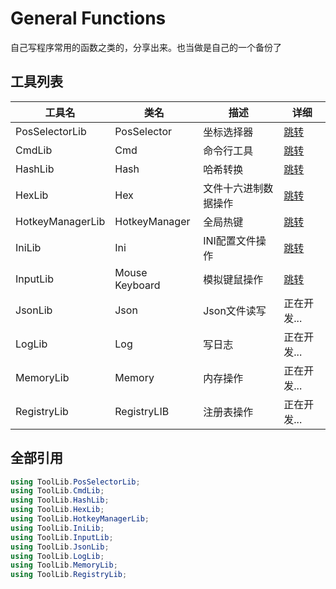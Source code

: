 # General Functions

自己写程序常用的函数之类的，分享出来。也当做是自己的一个备份了

## 工具列表

|工具名|类名|描述|详细|
|-|-|-|-|
|PosSelectorLib|PosSelector|坐标选择器|[跳转](/Wiki/PosSelectorLib.md)|
|CmdLib|Cmd|命令行工具|[跳转](/Wiki/CmdLib.md)|
|HashLib|Hash|哈希转换|[跳转](/Wiki/HashLib.md)|
|HexLib|Hex|文件十六进制数据操作|[跳转](/Wiki/HexLib.md)|
|HotkeyManagerLib|HotkeyManager|全局热键|[跳转](/Wiki/HotkeyManagerLib.md)|
|IniLib|Ini|INI配置文件操作|[跳转](/Wiki/IniLib.md)|
|InputLib|Mouse Keyboard|模拟键鼠操作|[跳转](/Wiki/InputLib.md)|
|JsonLib|Json|Json文件读写|正在开发...|
|LogLib|Log|写日志|正在开发...|
|MemoryLib|Memory|内存操作|正在开发...|
|RegistryLib|RegistryLIB|注册表操作|正在开发...|

## 全部引用

``` C#
using ToolLib.PosSelectorLib;
using ToolLib.CmdLib;
using ToolLib.HashLib;
using ToolLib.HexLib;
using ToolLib.HotkeyManagerLib;
using ToolLib.IniLib;
using ToolLib.InputLib;
using ToolLib.JsonLib;
using ToolLib.LogLib;
using ToolLib.MemoryLib;
using ToolLib.RegistryLib;
```
